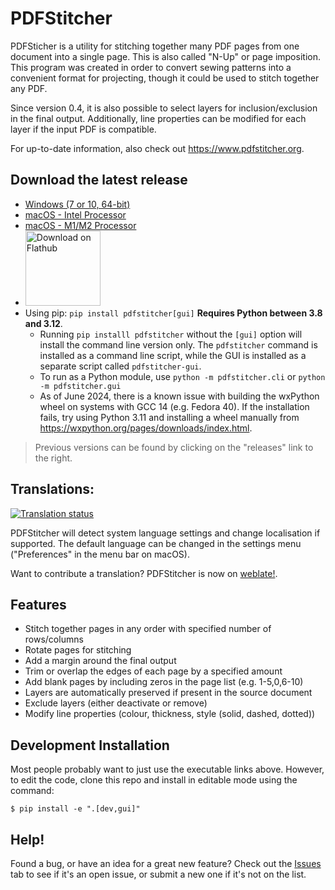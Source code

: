 # PDFStitcher
PDFSticher is a utility for stitching together many PDF pages from one document into a single page. This is also called "N-Up" or page imposition. This program was created in order to convert sewing patterns into a convenient format for projecting, though it could be used to stitch together any PDF.

Since version 0.4, it is also possible to select layers for inclusion/exclusion in the final output. Additionally, line properties can be modified for each layer if the input PDF is compatible.

For up-to-date information, also check out https://www.pdfstitcher.org.

## Download the latest release
* [Windows (7 or 10, 64-bit)](https://github.com/cfcurtis/pdfstitcher/releases/latest/download/pdfstitcher.exe)
* [macOS - Intel Processor](https://github.com/cfcurtis/pdfstitcher/releases/latest/download/PDFStitcher-InstallerX64.dmg)
* [macOS - M1/M2 Processor](https://github.com/cfcurtis/pdfstitcher/releases/latest/download/PDFStitcher-InstallerARM64.dmg)
* <a href='https://flathub.org/apps/details/com.github.cfcurtis.pdfstitcher'><img width='120' alt='Download on Flathub' src='https://flathub.org/assets/badges/flathub-badge-en.svg'/></a>
* Using pip: `pip install pdfstitcher[gui]` **Requires Python between 3.8 and 3.12**. 
    * Running `pip installl pdfstitcher` without the `[gui]` option will install the command line version only. The `pdfstitcher` command is installed as a command line script, while the GUI is installed as a separate script called `pdfstitcher-gui`.
    * To run as a Python module, use `python -m pdfstitcher.cli` or `python -m pdfstitcher.gui`
    * As of June 2024, there is a known issue with building the wxPython wheel on systems with GCC 14 (e.g. Fedora 40). If the installation fails, try using Python 3.11 and installing a wheel manually from https://wxpython.org/pages/downloads/index.html.


> Previous versions can be found by clicking on the "releases" link to the right.

## Translations:

<a href="https://hosted.weblate.org/engage/pdfstitcher/">
<img src="https://hosted.weblate.org/widgets/pdfstitcher/-/287x66-grey.png" alt="Translation status" /></a>

PDFStitcher will detect system language settings and change localisation if supported. The default language can be changed in the settings menu ("Preferences" in the menu bar on macOS).

Want to contribute a translation? PDFStitcher is now on [weblate!](https://hosted.weblate.org/engage/pdfstitcher/).

## Features
* Stitch together pages in any order with specified number of rows/columns
* Rotate pages for stitching
* Add a margin around the final output
* Trim or overlap the edges of each page by a specified amount
* Add blank pages by including zeros in the page list (e.g. 1-5,0,6-10)
* Layers are automatically preserved if present in the source document
* Exclude layers (either deactivate or remove)
* Modify line properties (colour, thickness, style (solid, dashed, dotted))

## Development Installation
Most people probably want to just use the executable links above. However, to edit the code, clone this repo and install in editable mode using the command:

```console
$ pip install -e ".[dev,gui]"
```

## Help!
Found a bug, or have an idea for a great new feature? Check out the [Issues](https://github.com/cfcurtis/pdfstitcher/issues) tab to see if it's an open issue, or submit a new one if it's not on the list.
